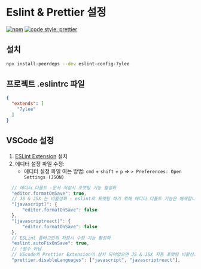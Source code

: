 # Eslint & Prettier 설정

[![npm](https://flat.badgen.net/npm/v/eslint-config-7ylee)](https://npmjs.com/package/eslint-config-7ylee)
[![code style: prettier](https://img.shields.io/badge/code_style-prettier-ff69b4.svg?style=flat-square)](https://github.com/prettier/prettier)

## 설치

``` bash
npx install-peerdeps --dev eslint-config-7ylee
```

## 프로젝트 .eslintrc 파일

``` json
{
  "extends": [
    "7ylee"
  ]
}
```

## VSCode 설정

1. [ESLint Extension](https://marketplace.visualstudio.com/items?itemName=dbaeumer.vscode-eslint) 설치
2. 에디터 설정 파일 수정: 
    - 에디터 설정 파일 여는 방법: `cmd` + `shift` + `p` => `> Preferences: Open Settings (JSON)` 

  ```js
    // 에디터 디폴트 -문서 저장시 포맷팅 기능 활성화
    "editor.formatOnSave": true,
    // JS & JSX 는 비활성화 - eslint로 포맷팅 하기 위해 에디터 디폴트 기능은 해제합니다.
    "[javascript]": {
        "editor.formatOnSave": false
    },
    "[javascriptreact]": {
        "editor.formatOnSave": false
    },
    // ESLint 플러그인의 저장시 수정 기능 활성화
    "eslint.autoFixOnSave": true,
    // !필수 아님
    // VScode의 Prettier Extension이 설치 되어있으면 JS & JSX 자동 포맷팅 비활성화 
    "prettier.disableLanguages": ["javascript", "javascriptreact"],
  ```
